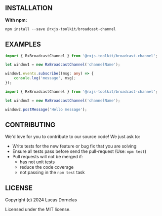 ## INSTALLATION

**With npm:**

```typescript
npm install --save @rxjs-toolkit/broadcast-channel
```

## EXAMPLES

```typescript
import { RxBroadcastChannel } from '@rxjs-toolkit/broadcast-channel';

let window1 = new RxBroadcastChannel('channelName');

window1.events.subscribe((msg: any) => {
	console.log('message', msg);
});
```

```typescript
import { RxBroadcastChannel } from '@rxjs-toolkit/broadcast-channel';

let window2 = new RxBroadcastChannel('channelName');

window2.postMessage('Hello message');
```

## CONTRIBUTING

We'd love for you to contribute to our source code! We just ask to:

- Write tests for the new feature or bug fix that you are solving
- Ensure all tests pass before send the pull-request (Use: `npm test`)
- Pull requests will not be merged if:
  - has not unit tests
  - reduce the code coverage
  - not passing in the `npm test` task

## LICENSE

Copyright (c) 2024 Lucas Dornelas

Licensed under the MIT license.
